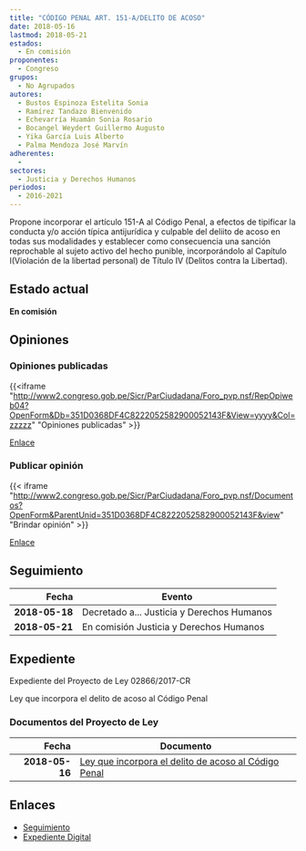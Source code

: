 ```yaml
---
title: "CÓDIGO PENAL ART. 151-A/DELITO DE ACOSO"
date: 2018-05-16
lastmod: 2018-05-21
estados: 
  - En comisión
proponentes: 
  - Congreso
grupos: 
  - No Agrupados
autores: 
  - Bustos Espinoza Estelita Sonia
  - Ramírez Tandazo Bienvenido
  - Echevarría Huamán Sonia Rosario
  - Bocangel Weydert Guillermo Augusto
  - Yika García Luis Alberto
  - Palma Mendoza José Marvín
adherentes: 
  - 
sectores: 
  - Justicia y Derechos Humanos
periodos: 
  - 2016-2021
---
```


Propone incorporar el artículo 151-A al Código Penal, a efectos de tipificar la conducta y/o acción típica antijurídica y culpable del deliito de acoso en todas sus modalidades y establecer como consecuencia una sanción reprochable al sujeto activo del hecho punible, incorporándolo al Capítulo I(Violación de la libertad personal) de Título IV (Delitos contra la Libertad).


## Estado actual

**En comisión**

## Opiniones

### Opiniones publicadas

{{<iframe "http://www2.congreso.gob.pe/Sicr/ParCiudadana/Foro_pvp.nsf/RepOpiweb04?OpenForm&Db=351D0368DF4C8222052582900052143F&View=yyyy&Col=zzzzz" "Opiniones publicadas" >}}

[Enlace](http://www2.congreso.gob.pe/Sicr/ParCiudadana/Foro_pvp.nsf/RepOpiweb04?OpenForm&Db=351D0368DF4C8222052582900052143F&View=yyyy&Col=zzzzz)
### Publicar opinión

{{< iframe "http://www2.congreso.gob.pe/Sicr/ParCiudadana/Foro_pvp.nsf/Documentos?OpenForm&ParentUnid=351D0368DF4C8222052582900052143F&view" "Brindar opinión" >}}

[Enlace](http://www2.congreso.gob.pe/Sicr/ParCiudadana/Foro_pvp.nsf/Documentos?OpenForm&ParentUnid=351D0368DF4C8222052582900052143F&view)

## Seguimiento

| Fecha | Evento |
|------:|--------|
| **2018-05-18** | Decretado a... Justicia y Derechos Humanos|
| **2018-05-21** | En comisión Justicia y Derechos Humanos|


## Expediente

Expediente del Proyecto de Ley 02866/2017-CR

Ley que incorpora el delito de acoso al Código Penal


### Documentos del Proyecto de Ley

| Fecha | Documento |
|------:|--------|
| **2018-05-16** | [Ley que incorpora el delito de acoso al Código Penal](http://www.leyes.congreso.gob.pe/Documentos/2016_2021/Proyectos_de_Ley_y_de_Resoluciones_Legislativas/PL0286620180516.pdf) |

## Enlaces 

- [Seguimiento](http://www2.congreso.gob.pe/Sicr/TraDocEstProc/CLProLey2016.nsf/f7fff46988ca05b1052578e100829cc7/401a0acf66231dc50525828f007c7579?OpenDocument)
- [Expediente Digital](http://www2.congreso.gob.pe/Sicr/TraDocEstProc/CLProLey2016.nsf/f7fff46988ca05b1052578e100829cc7/401a0acf66231dc50525828f007c7579?OpenDocument&Click=05257FB7005EB655.eb71d0cf91d8294e05256cdf006b5706/$Body/0.1C6C)
